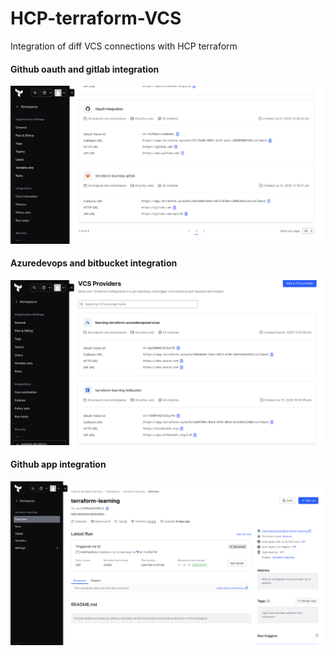 # HCP-terraform-VCS
Integration of diff VCS connections with HCP terraform

#### Github oauth and gitlab integration
![VCS1](https://github.com/mahimasharu2208/HCP-terraform-VCS/blob/main/Uploads/VCS1.png)

#### Azuredevops and bitbucket integration
![VCS2](https://github.com/mahimasharu2208/HCP-terraform-VCS/blob/main/Uploads/VCS2.png)

#### Github app integration
![VCS3](https://github.com/mahimasharu2208/HCP-terraform-VCS/blob/main/Uploads/VCS3.png)
